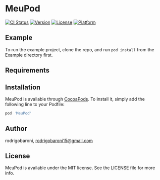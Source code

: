 # MeuPod

[![CI Status](https://img.shields.io/travis/rodrigobaroni/MeuPod.svg?style=flat)](https://travis-ci.org/rodrigobaroni/MeuPod)
[![Version](https://img.shields.io/cocoapods/v/MeuPod.svg?style=flat)](https://cocoapods.org/pods/MeuPod)
[![License](https://img.shields.io/cocoapods/l/MeuPod.svg?style=flat)](https://cocoapods.org/pods/MeuPod)
[![Platform](https://img.shields.io/cocoapods/p/MeuPod.svg?style=flat)](https://cocoapods.org/pods/MeuPod)

## Example

To run the example project, clone the repo, and run `pod install` from the Example directory first.

## Requirements

## Installation

MeuPod is available through [CocoaPods](https://cocoapods.org). To install
it, simply add the following line to your Podfile:

```ruby
pod 'MeuPod'
```

## Author

rodrigobaroni, rodrigobaroni15@gmail.com

## License

MeuPod is available under the MIT license. See the LICENSE file for more info.
